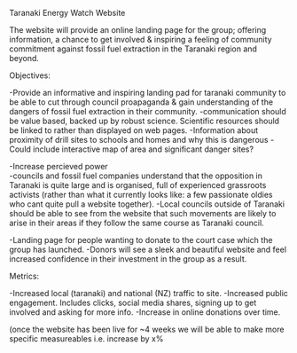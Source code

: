 Taranaki Energy Watch Website

The website will provide an online landing page for the group; offering information, a chance to get involved 
& inspiring a feeling of community commitment against fossil fuel extraction in the Taranaki region and beyond.

Objectives:

  -Provide an informative and inspiring landing pad for taranaki community to be able to cut through council 
  proapaganda & gain understanding of the dangers of fossil fuel extraction in their community.
     -communication should be value based, backed up by robust science. Scientific resources should be linked to         rather than displayed on web pages.
     -Information about proximity of drill sites to schools and homes and why this is dangerous
     -Could include interactive map of area and significant danger sites?

  -Increase percieved power  
      -councils and fossil fuel companies understand that the opposition in Taranaki is quite large and
      is organised, full of experienced grassroots activists (rather than what it currently looks like: a few             passionate oldies who cant quite pull a website together). 
      -Local councils outside of Taranaki should be able to see from the website that such movements are likely to
      arise in their areas if they follow the same course as Taranaki council.

  -Landing page for people wanting to donate to the court case which the group has launched. 
      -Donors will see a sleek and beautiful website and feel increased confidence in their investment in the group
      as a result.

Metrics:

  -Increased local (taranaki) and national (NZ) traffic to site.
  -Increased public engagement. Includes clicks, social media shares, signing up to get involved and asking 
   for more info.
  -Increase in online donations over time. 
  
(once the website has been live for ~4 weeks we will be able to make more specific measureables i.e. increase by x%




